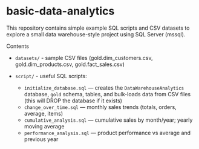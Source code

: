 # basic-data-analytics

This repository contains simple example SQL scripts and CSV datasets to explore a small data warehouse-style project using SQL Server (mssql).

Contents

- `datasets/` - sample CSV files (gold.dim_customers.csv, gold.dim_products.csv, gold.fact_sales.csv)

- `script/` - useful SQL scripts:
  - `initialize_database.sql` — creates the `DataWarehouseAnalytics` database, `gold` schema, tables, and bulk-loads data from CSV files (this will DROP the database if it exists)
  - `change_over_time.sql` — monthly sales trends (totals, orders, average, items)
  - `cumulative_analysis.sql` — cumulative sales by month/year; yearly moving average
  - `performance_analysis.sql` — product performance vs average and previous year

